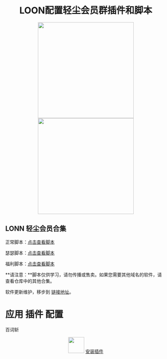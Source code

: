 <h1 align="center">LOON配置轻尘会员群插件和脚本</h1>

<p align="center">
<img src="https://raw.githubusercontent.com/Rabbit-Spec/Surge/Master/Conf/img/1.PNG" width="300"></img>
<img src="https://raw.githubusercontent.com/Rabbit-Spec/Surge/Master/Conf/img/5.PNG" width="300"></img>
</p>

## LONN 轻尘会员合集

正常脚本：[点击查看脚本](https://raw.githubusercontent.com/Yu9191/Rewrite/main/Revenuecat.js)

瑟瑟脚本：[点击查看脚本](https://raw.githubusercontent.com/Yu9191/Rewrite/main/Revenuecat.js)

福利脚本：[点击查看脚本](https://raw.githubusercontent.com/Yu9191/Rewrite/main/Revenuecat.js)

**请注意：**脚本仅供学习，请勿传播或售卖。如果您需要其他域名的软件，请查看仓库中的其他合集。

软件更新维护，移步到 [链接地址](https://t.me/yqc_123/3726)。

# 应用 插件 配置

 百词斩  <p align="center">
<img src="https://raw.githubusercontent.com/fmz200/wool_scripts/main/icons/lige47/spotify(green).png" width="50"></img> 
 [安装插件](https://www.nsloon.com/openloon/import?plugin=https://gist.githubusercontent.com/IC58G/770ac896f0b0ec89cdb9b91ccd8cf426/raw/bcz.plugin) 